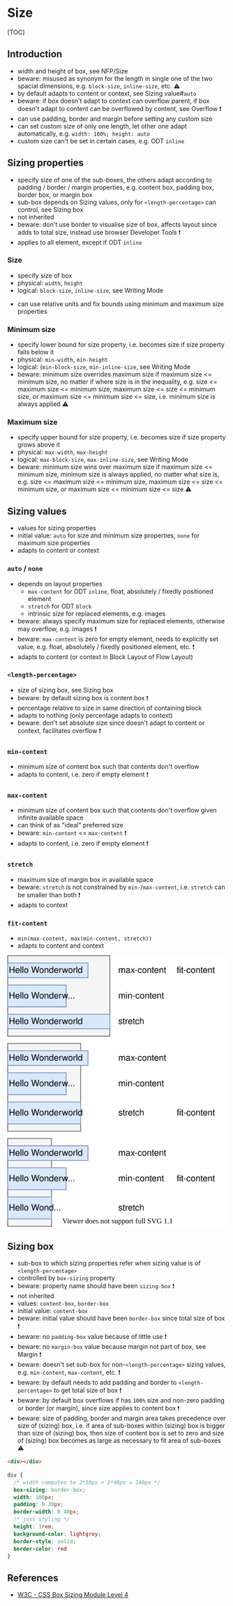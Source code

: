 # Size

[TOC]


<!-- ToDo: revisit once https://www.w3.org/TR/css-sizing-4 has been finished -->

<!-- ToDo: check ODT dependent things only valid in Flow Layout or also in other FCs like Flex ? e.g. auto value, ODT `inline` restrictions, etc. -->

<!-- ToDo: clarify values and initial value of min / max properties, e.g. auto min size resolves to 0 but to min-content in Flex Layout -->

## Introduction

- width and height of box, see NFP/Size
- beware: misused as synonym for the length in single one of the two spacial dimensions, e.g. `block-size`, `inline-size`, etc. ⚠️
- by default adapts to content or context, see Sizing value#`auto`
- beware: if box doesn't adapt to context can overflow parent, if box doesn't adapt to content can be overflowed by content, see Overflow ❗️
- can use padding, border and margin before setting any custom size
- can set custom size of only one length, let other one adapt automatically, e.g. `width: 100%; height: auto`
- custom size can't be set in certain cases, e.g. ODT `inline`



## Sizing properties

- specify size of one of the sub-boxes, the others adapt according to padding / border / margin properties, e.g. content box, padding box, border box, or margin box
- sub-box depends on Sizing values, only for `<length-percentage>` can control, see Sizing box
- not inherited
- beware: don't use border to visualise size of box, affects layout since adds to total size, instead use browser Developer Tools ❗️
- applies to all element, except if ODT `inline`

### Size

- specify size of box
- physical: `width`, `height`
- logical: `block-size`, `inline-size`, see Writing Mode
<!-- ToDo: implement when size keyword is official, https://github.com/w3c/csswg-drafts/issues/820
- shorthand `size` for `width` and `height`
- beware: values have opposite order from shorthands `margin`, `padding`, `border-width`, `border-color`, `border-style`, etc. ❗️ -->
- can use relative units and fix bounds using minimum and maximum size properties

### Minimum size

- specify lower bound for size property, i.e. becomes size if size property falls below it
- physical: `min-width`, `min-height`
- logical: (`min-block-size`, `min-inline-size`, see Writing Mode
- beware: minimum size overrides maximum size if maximum size <= minimum size, no matter if where size is in the inequality, e.g. size <= maximum size <= minimum size, maximum size <= size <= minimum size, or maximum size <= minimum size <= size, i.e. minimum size is always applied ⚠️

### Maximum size

- specify upper bound for size property, i.e. becomes size if size property grows above it
- physical: `max-width`, `max-height`
- logical: `max-block-size`, `max-inline-size`, see Writing Mode
- beware: minimum size wins over maximum size if maximum size <= minimum size, minimum size is always applied, no matter what size is, e.g. size <= maximum size <= minimum size, maximum size <= size <= minimum size, or maximum size <= minimum size <= size ⚠️



## Sizing values

- values for sizing properties
- initial value: `auto` for size and minimum size properties, `none` for maximum size properties
- adapts to content or context

### `auto` / `none`

- depends on layout properties
  - `max-content` for ODT `inline`, float, absolutely / fixedly positioned element
  - `stretch` for ODT `block`
  - intrinsic size for replaced elements, e.g. images
- beware: always specify maximum size for replaced elements, otherwise may overflow, e.g. images ❗️
- beware: `max-content` is zero for empty element, needs to explicitly set value, e.g. float, absolutely / fixedly positioned element, etc. ❗️
- adapts to content (or context in Block Layout of Flow Layout)

### `<length-percentage>`

- size of sizing box, see Sizing box
- beware: by default sizing box is content box ❗️
- percentage relative to size in same direction of containing block
- adapts to nothing (only percentage adapts to context)
- beware: don't set absolute size since doesn't adapt to content or context, facilitates overflow ❗️

### `min-content`

- minimum size of content box such that contents don't overflow
- adapts to content, i.e. zero if empty element ❗️

### `max-content`

- minimum size of content box such that contents don't overflow given infinite available space
- can think of as "ideal" preferred size
- beware: `min-content` <= `max-content` ❗️
- adapts to content, i.e. zero if empty element ❗️

### `stretch`

- maximum size of margin box in available space
- beware: `stretch` is not constrained by `min-`/`max-content`, i.e. `stretch` can be smaller than both ❗️
- adapts to context

### `fit-content`

- `min(max-content, max(min-content, stretch))`
- adapts to content and context

![size of box for each size value for different amounts of available space](illustrations/sizeval.svg)



## Sizing box

- sub-box to which sizing properties refer when sizing value is of `<length-percentage>`
- controlled by `box-sizing` property
- beware: property name should have been `sizing-box` ❗️
- not inherited
- values: `content-box`, `border-box`
- initial value: `content-box`
- beware: initial value should have been `border-box` since total size of box ❗️
- beware: no `padding-box` value because of little use ❗️
- beware: no `margin-box` value because margin not part of box, see Margin ❗️
- beware: doesn't set sub-box for non-`<length-percentage>` sizing values, e.g. `min-content`, `max-content`, etc. ❗️
- beware: by default needs to add padding and border to `<length-percentage>` to get total size of box ❗️
- beware: by default box overflows if has `100%` size and non-zero padding or border (or margin), since size applies to content box ❗️
- beware: size of padding, border and margin area takes precedence over size of (sizing) box, i.e. if area of sub-boxes within (sizing) box is bigger than size of (sizing) box, then size of content box is set to zero and size of (sizing) box becomes as large as necessary to fit area of sub-boxes ⚠️

```html
<div></div>
```

```css
div {
  /* width computes to 2*30px + 2*40px = 140px */
  box-sizing: border-box;
  width: 100px;
  padding: 0 30px;
  border-width: 0 40px;
  /* just styling */
  height: 1rem;
  background-color: lightgrey;
  border-style: solid;
  border-color: red
}
```



## References

- [W3C - CSS Box Sizing Module Level 4](https://www.w3.org/TR/css-sizing-4/)